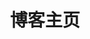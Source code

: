 ---
home: true
title: 博客主页
heroText: Mr.Box Blog
tagline: 轻舟已过万重山
heroImage: /head.png
bgImage: /assets/bgImage/day.jpg
bgImageDark: /assets/bgImage/dark.jpg
layout: BlogHome
icon: home
heroFullScreen: true
head:
  - - meta
    - name: keywords
      content: 盒子小屋, 盒子先生, Mr.Box Blog, 博客, java, 前端, 物联网, Vue
projects:
  - icon: /assets/homeProjects/friendLink.svg
    name: 友情链接
    desc: 万里尚为邻
    link: /social/friend

  - icon: /assets/homeProjects/comment.svg
    name: 写下留言
    desc: 欢迎来留言
    link: /social/guestbook

  - icon: /assets/homeProjects/map.svg
    name: 小屋地图
    desc: 目录导航大全
    link: /about/map

  - icon: /assets/homeProjects/aboutMe.svg
    name: 关于屋主
    desc: 博主的私人空间
    link: /about/intro

  # - icon: /logo.png
  #   name: 自定义项目
  #   desc: 自定义详细介绍
  #   link: https://你的自定义链接

footer: true
---
